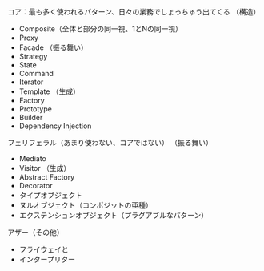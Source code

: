 コア：最も多く使われるパターン、日々の業務でしょっちゅう出てくる
（構造）
- Composite（全体と部分の同一視、1とNの同一視）
- Proxy
- Facade
（振る舞い）
- Strategy
- State
- Command
- Iterator
- Template
（生成）
- Factory
- Prototype
- Builder
- Dependency Injection

フェリフェラル（あまり使わない、コアではない）
（振る舞い）
- Mediato
- Visitor
（生成）
- Abstract Factory
- Decorator
- タイプオブジェクト
- ヌルオブジェクト（コンポジットの亜種）
- エクステンションオブジェクト（プラグアブルなパターン）

アザー（その他）
- フライウェイと
- インタープリター
